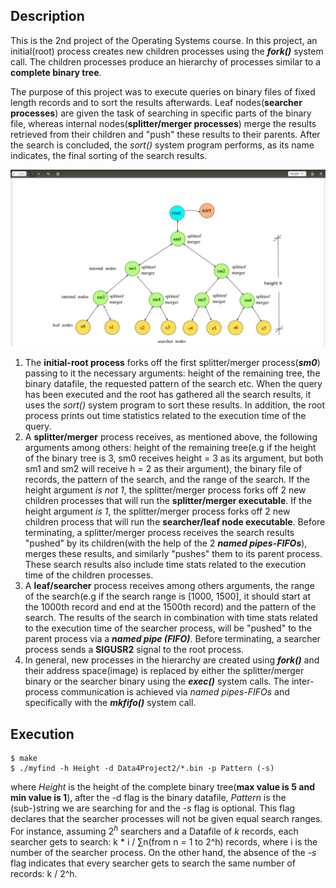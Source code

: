 
## Description
This is the 2nd project of the Operating Systems course. In this project, an initial(root) process creates new children processes using the **_fork()_** system call. The children processes produce an hierarchy of processes similar to a **complete binary tree**. 

The purpose of this project was to execute queries on binary files of fixed length records and to sort the results afterwards. Leaf nodes(**searcher processes**) are given the task of searching in specific parts of the binary file, whereas internal nodes(**splitter/merger processes**) merge the results retrieved from their children and "push" these results to their parents. After the search is concluded, the *sort()* system program performs, as its name indicates, the final sorting of the search results.

![Screenshot](BinaryTree.png)

1. The **initial-root process** forks off the first splitter/merger process(**_sm0_**) passing to it the necessary arguments: height of the remaining tree, the binary datafile, the requested pattern of the search etc. When the query has been executed and the root has gathered all the search results, it uses the *sort()* system program to sort these results. In addition, the root process prints out time statistics related to the execution time of the query.
2. A **splitter/merger** process receives, as mentioned above, the following arguments among others: height of the remaining tree(e.g if the height of the binary tree is 3, sm0 receives height = 3 as its argument, but both sm1 and sm2 will receive h = 2 as their argument), the binary file of records, the pattern of the search, and the range of the search. If the height argument *is not 1*, the splitter/merger process forks off 2 new children processes that will run the **splitter/merger executable**. If the height argument *is 1*, the splitter/merger process forks off 2 new children process that will run the **searcher/leaf node executable**. Before terminating, a splitter/merger process receives the search results "pushed" by its children(with the help of the 2 **_named pipes-FIFOs_**), merges these results, and similarly "pushes" them to its parent process. These search results also include time stats related to the execution time of the children processes.
3. A **leaf/searcher** process receives among others arguments, the range of the search(e.g if the search range is [1000, 1500], it should start at the 1000th record and end at the 1500th record) and the pattern of the search. The results of the search in combination with time stats related to the execution time of the searcher process, will be "pushed" to the parent process via a **_named pipe (FIFO)_**. Before terminating, a searcher process sends a **SIGUSR2** signal to the root process.
4. In general, new processes in the hierarchy are created using **_fork()_** and their address space(image) is replaced by either the splitter/merger binary or the searcher binary using the **_exec()_** system calls. The inter-process communication is achieved via *named pipes-FIFOs* and specifically with the **_mkfifo()_** system call. 

## Execution 

```
$ make
$ ./myfind -h Height -d Data4Project2/*.bin -p Pattern (-s)

```
where *Height* is the height of the complete binary tree(**max value is 5 and min value is 1**), after the -d flag is the binary datafile, *Pattern* is the (sub-)string we are searching for and the *-s* flag is optional. This flag declares that the searcher processes will not be given equal search ranges. For instance, assuming $2^h$ searchers and a Datafile of *k* records, each searcher gets to search: k * i / &sum;n(from n = 1 to 2^h) records, where i is the number of the searcher process. On the other hand, the absence of the *-s* flag indicates that every searcher gets to search the same number of records: k / 2^h.




 
